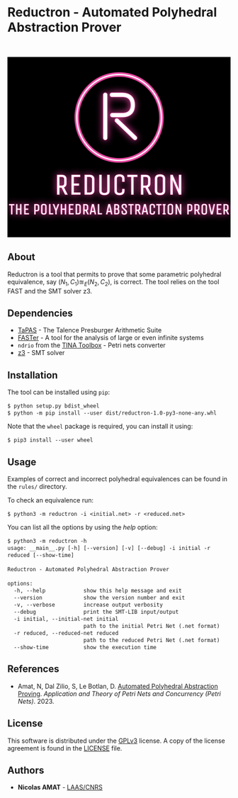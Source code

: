 # Reductron - Automated Polyhedral Abstraction Prover

<br />
<p align="center">
  <a href="https://github.com/nicolasAmat/Reductron">
    <img src="logo.png" alt="Logo" width="512" height="407">
  </a>
</p>

## About


Reductron is a tool that permits to prove that some parametric polyhedral
equivalence, say $(N_1, C_1) \approxeq_E (N_2, C_2)$, is correct. The tool relies
on the tool FAST and the SMT solver z3.

## Dependencies

+ [TaPAS](https://tapas.labri.fr/wp/?page_id=98) - The Talence Presburger Arithmetic Suite
+ [FASTer](https://tapas.labri.fr/wp/?page_id=98) - A tool for the analysis of large or even infinite systems
+ `ndrio` from the [TINA Toolbox](http://projects.laas.fr/tina/) - Petri nets converter
+ [z3](https://github.com/Z3Prover/z3) - SMT solver

## Installation

The tool can be installed using `pip`:
```
$ python setup.py bdist_wheel
$ python -m pip install --user dist/reductron-1.0-py3-none-any.whl
```

Note that the `wheel` package is required, you can install it using:
```
$ pip3 install --user wheel
```

## Usage

Examples of correct and incorrect polyhedral equivalences can be found in the `rules/` directory.

To check an equivalence run:
```
$ python3 -m reductron -i <initial.net> -r <reduced.net>
```

You can list all the options by using the *help* option:
```
$ python3 -m reductron -h
usage: __main__.py [-h] [--version] [-v] [--debug] -i initial -r reduced [--show-time]

Reductron - Automated Polyhedral Abstraction Prover

options:
  -h, --help            show this help message and exit
  --version             show the version number and exit
  -v, --verbose         increase output verbosity
  --debug               print the SMT-LIB input/output
  -i initial, --initial-net initial
                        path to the initial Petri Net (.net format)
  -r reduced, --reduced-net reduced
                        path to the reduced Petri Net (.net format)
  --show-time           show the execution time
```

## References

- Amat, N, Dal Zilio, S, Le Botlan, D. [Automated Polyhedral Abstraction
  Proving](https://doi.org/10.1007/978-3-031-33620-1_18). *Application and
  Theory of Petri Nets and Concurrency (Petri Nets)*. 2023.

## License

This software is distributed under the
[GPLv3](https://www.gnu.org/licenses/gpl-3.0.en.html) license. A copy of the
license agreement is found in the [LICENSE](./LICENSE) file.

## Authors

* **Nicolas AMAT** -  [LAAS/CNRS](https://www.laas.fr/)
